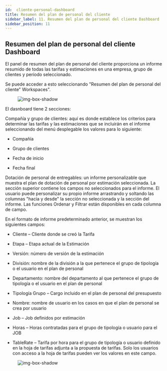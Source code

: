 ```yaml
---
id:  cliente-personal-dashboard
title: Resumen del plan de personal del cliente
sidebar_label: 11. Resumen del plan de personal del cliente Dashboard
sidebar_position: 11
---
```



## Resumen del plan de personal del cliente Dashboard

El panel de resumen del plan de personal del cliente proporciona un informe resumido de todas las tarifas y estimaciones en una empresa, grupo de clientes y período seleccionado.

Se puede acceder a esto seleccionando "Resumen del plan de personal del cliente" Workspaces".


<figure>

![img-box-shadow](/img/university/dashboards/client-staff-summary-dashboard/university-client-staff-summary-1.png)
<figcaption></figcaption>
</figure>


El dasnboard tiene 2 secciones:

Compañía y grupo de clientes: aquí es donde establece los criterios para determinar las tarifas y las estimaciones que se incluirán en el informe seleccionando del menú desplegable los valores para lo siguiente:


- Compañía

- Grupo de clientes

- Fecha de inicio

- Fecha final

Dotación de personal de entregables: un informe personalizable que muestra el plan de dotación de personal por estimación seleccionada. La sección superior contiene los campos no seleccionados para el informe. El usuario puede personalizar su propio informe arrastrando y soltando las columnas "hacia y desde" la sección no seleccionada y la sección del informe. Las funciones Ordenar y Filtrar están disponibles en cada columna de campo.

En el formato de informe predeterminado anterior, se muestran los siguientes campos:

- Cliente – Cliente donde se creó la Tarifa

- Etapa – Etapa actual de la Estimación

- Versión: número de versión de la estimación

- División: nombre de la división a la que pertenece el grupo de tipología o el usuario en el plan de personal

- Departamento: nombre del departamento al que pertenece el grupo de tipología o el usuario en el plan de personal

- Tipología Grupo – Cargo incluido en el plan de personal del presupuesto

- Nombre: nombre de usuario en los casos en que el plan de personal se crea por usuario

- Job – Job definidos por estimación

- Horas – Horas contratadas para el grupo de tipología o usuario para el JOB

- TableRate – Tarifa por hora para el grupo de tipología o usuario definido en la hoja de tarifas adjunta a la propuesta de tarifas. Solo los usuarios con acceso a la hoja de tarifas pueden ver los valores en este campo.

<figure>

![img-box-shadow](/img/university/dashboards/client-staff-summary-dashboard/university-client-staff-summary-2.png)
<figcaption></figcaption>
</figure>